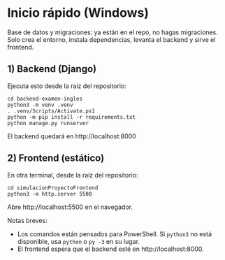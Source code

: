 # Inicio rápido (Windows)

Base de datos y migraciones: ya están en el repo, no hagas migraciones. Solo crea el entorno, instala dependencias, levanta el backend y sirve el frontend.

## 1) Backend (Django)

Ejecuta esto desde la raíz del repositorio:

```pwsh
cd backend-examen-ingles
python3 -m venv .venv
. .venv/Scripts/Activate.ps1
python -m pip install -r requirements.txt
python manage.py runserver
```

El backend quedará en http://localhost:8000

## 2) Frontend (estático)

En otra terminal, desde la raíz del repositorio:

```pwsh
cd simulacionProyectoFrontend
python3 -m http.server 5500
```

Abre http://localhost:5500 en el navegador.

Notas breves:

- Los comandos están pensados para PowerShell. Si `python3` no está disponible, usa `python` o `py -3` en su lugar.
- El frontend espera que el backend esté en http://localhost:8000.
